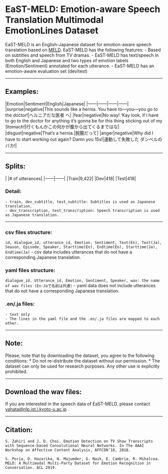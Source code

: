 # EaST-MELD: Emotion-aware Speech Translation Multimodal EmotionLines Dataset
EaST-MELD is an English-Japanese dataset for emotion-aware speech translation based on [MELD](リンク).
EaST-MELD has the following features:
	- Based on subtitles and speech from TV dramas.
	- EaST-MELD has text/speech in both English and Japanese and two types of emotion labels (Emotion/Sentiment) annotated for each utterance.
	- EaST-MELD has an emotion-aware evaluation set (dev/test)

- - - -
## Examples:
|Emotion|Sentiment|English|Japanese|
|——|——|——|——|
|surprise|negative|This sounds like a hernia. You have
to―you―you go to the doctor!|ヘルニアだな医者
へ|
|fear|negative|No way! ‘Kay look, if I have to go
to the doctor for anything it’s gonna
be for this thing sticking out of my
Stomach!|行くもんかこの何かが腹から出てくるまではな|
|disgust|negative|That’s a hernia.|脱腸だって|
|anger|negative|Why did I have to start working out
again? Damn you 15s!|運動して失敗した
ダンベルのバカ!|
- - - -
## Splits:
| |# of utterances|
|——|——|
|Train|9,422|
|Dev|418|
|Test|418|

### Detail:
	- train, dev_subtitle, test_subtitle: Subtitles is used as Japanese translation.
	- dev_transcription, test_transcription: Speech transcription is used as Japanese translation.
- - - -
### csv files structure: 
`id, dialogue_id, utterance_id, Emotion, Sentiment, Text(En), Text(Ja), Season, Episode, Speaker, Starttime(En), Endtime(En), Starttime(Ja), Endtime(Ja)`
	- csv data includes utterances that do not have a corresponding Japanese translation.
### yaml files structure:
`dialogue_id, Utterance_id, Emotion, Sentiment, Speaker, wav: the name of wav files (En-Jaで名前は共通)`
	- yaml data does not include utterances that do not have a corresponding Japanese translation.
### .en/.ja files:
	- text only
	- The lines in the yaml file and the .en/.ja files are mapped to each other.
- - - -
## Note:
Please, note that by downloading the dataset, you agree to the following conditions:
	* Do not re-distribute the dataset without our permission.
	* The dataset can only be used for research purposes. Any other use is explicitly prohibited.
- - - -
## Download the wav files:
If you are interested in the speech data of EaST-MELD, please contact  [yahata@nlp.ist.i.kyoto-u.ac.jp](mailto:liyh@nlp.ist.i.kyoto-u.ac.jp) .
- - - -
## Citation:
```
S. Zahiri and J. D. Choi. Emotion Detection on TV Show Transcripts with Sequence-based Convolutional Neural Networks. In The AAAI Workshop on Affective Content Analysis, AFFCON’18, 2018.

S. Poria, D. Hazarika, N. Majumder, G. Naik, E. Cambria, R. Mihalcea. MELD: A Multimodal Multi-Party Dataset for Emotion Recognition in Conversation. ACL 2019.
```

